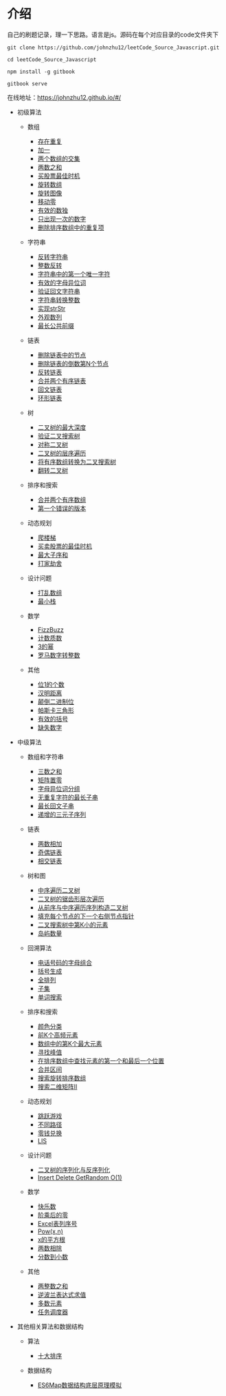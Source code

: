 # 介绍

自己的刷题记录，理一下思路。语言是js。源码在每个对应目录的code文件夹下

```shell
git clone https://github.com/johnzhu12/leetCode_Source_Javascript.git

cd leetCode_Source_Javascript

npm install -g gitbook

gitbook serve
```

在线地址：https://johnzhu12.github.io/#/

+ 初级算法

    * 数组
        * [存在重复](./easy/Array/存在重复.md)
        * [加一](./easy/Array/加一.md)
        * [两个数组的交集](./easy/Array/两个数组的交集.md)
        * [两数之和](./easy/Array/两数之和.md)
        * [买股票最佳时机](./easy/Array/买股票最佳时机.md)
        * [旋转数组](./easy/Array/旋转数组.md)
        * [旋转图像](./easy/Array/旋转图像.md)
        * [移动零](./easy/Array/移动零.md)
        * [有效的数独](./easy/Array/有效的数独.md)
        * [只出现一次的数字](./easy/Array/只出现一次的数字.md)
        * [删除排序数组中的重复项](./easy/Array/删除排序数组中的重复项.md)

    * 字符串
        * [反转字符串](./easy/String/反转字符串.md)
        * [整数反转](./easy/String/整数反转.md)
        * [字符串中的第一个唯一字符](./easy/String/字符串中的第一个唯一字符.md)
        * [有效的字母异位词](./easy/String/有效的字母异位词.md)
        * [验证回文字符串](./easy/String/验证回文字符串.md)
        * [字符串转换整数](./easy/String/字符串转换整数.md)
        * [实现strStr](./easy/String/实现strStr.md)
        * [外观数列](./easy/String/外观数列.md)
        * [最长公共前缀](./easy/String/最长公共前缀.md)

    * 链表
        * [删除链表中的节点](./easy/LinkedList/删除链表中的节点.md)
        * [删除链表的倒数第N个节点](./easy/LinkedList/删除链表的倒数第N个节点.md)
        * [反转链表](./easy/LinkedList/反转链表.md)
        * [合并两个有序链表](./easy/LinkedList/合并两个有序链表.md)
        * [回文链表](./easy/LinkedList/回文链表.md)
        * [环形链表](./easy/LinkedList/环形链表.md)

    * 树
        * [二叉树的最大深度](./easy/Tree/二叉树的最大深度.md)
        * [验证二叉搜索树](./easy/Tree/验证二叉搜索树.md)
        * [对称二叉树](./easy/Tree/对称二叉树.md)
        * [二叉树的层序遍历](./easy/Tree/二叉树的层序遍历.md)
        * [将有序数组转换为二叉搜索树](./easy/Tree/将有序数组转换为二叉搜索树.md)
        * [翻转二叉树](./easy/Tree/翻转二叉树.md)

    * 排序和搜索

        * [合并两个有序数组](./easy/SortSearch/合并两个有序数组.md)
        * [第一个错误的版本](./easy/SortSearch/第一个错误的版本.md)

    * 动态规划

        * [爬楼梯](./easy/DP/爬楼梯.md)
        * [买卖股票的最佳时机](./easy/DP/买卖股票的最佳时机.md)
        * [最大子序和](./easy/DP/最大子序和.md)
        * [打家劫舍](./easy/DP/打家劫舍.md)

    * 设计问题

        * [打乱数组](./easy/Design/打乱数组.md)
        * [最小栈](./easy/Design/最小栈.md)

    *  数学

        * [FizzBuzz](./easy/Math/FizzBuzz.md)
        * [计数质数](./easy/Math/计数质数.md)
        * [3的幂](./easy/Math/3的幂.md)
        * [罗马数字转整数](./easy/Math/罗马数字转整数.md)

    * 其他

        * [位1的个数](./easy/Other/位1的个数.md)
        * [汉明距离](./easy/Other/汉明距离.md)
        * [颠倒二进制位](./easy/Other/颠倒二进制位.md)
        * [帕斯卡三角形](./easy/Other/帕斯卡三角形.md)
        * [有效的括号](./easy/Other/有效的括号.md)
        * [缺失数字](./easy/Other/缺失数字.md)



+ 中级算法

    * 数组和字符串
        * [三数之和](./normal/Array&String/三数之和.md)
        * [矩阵置零](./normal/Array&String/矩阵置零.md)
        * [字母异位词分组](./normal/Array&String/字母异位词分组.md)
        * [无重复字符的最长子串](./normal/Array&String/无重复字符的最长子串.md)
        * [最长回文子串](./normal/Array&String/最长回文子串.md)
        * [递增的三元子序列](./normal/Array&String/递增的三元子序列.md)

    * 链表
        * [两数相加](./normal/LinkedList/两数相加.md)
        * [奇偶链表](./normal/LinkedList/奇偶链表.md)
        * [相交链表](./normal/LinkedList/相交链表.md)

    * 树和图
        * [中序遍历二叉树](./normal/Tree&Graph/中序遍历二叉树.md)
        * [二叉树的锯齿形层次遍历](./normal/Tree&Graph/二叉树的锯齿形层次遍历.md)
        * [从前序与中序遍历序列构造二叉树](./normal/Tree&Graph/从前序与中序遍历序列构造二叉树.md)
        * [填充每个节点的下一个右侧节点指针](./normal/Tree&Graph/填充每个节点的下一个右侧节点指针.md)
        * [二叉搜索树中第K小的元素](./normal/Tree&Graph/二叉搜索树中第K小的元素.md)
        * [岛屿数量](./normal/Tree&Graph/岛屿数量.md)

    * 回溯算法
        * [电话号码的字母组合](./normal/backTracking/电话号码的字母组合.md)
        * [括号生成](./normal/backTracking/括号生成.md)
        * [全排列](./normal/backTracking/全排列.md)
        * [子集](./normal/backTracking/子集.md)
        * [单词搜索](./normal/backTracking/单词搜索.md)

    * 排序和搜索
        * [颜色分类](./normal/sort&search/颜色分类.md)
        * [前K个高频元素](./normal/sort&search/前K个高频元素.md)
        * [数组中的第K个最大元素](./normal/sort&search/数组中的第K个最大元素.md)
        * [寻找峰值](./normal/sort&search/寻找峰值.md)
        * [在排序数组中查找元素的第一个和最后一个位置](./normal/sort&search/在排序数组中查找元素的第一个和最后一个位置.md)
        * [合并区间](./normal/sort&search/合并区间.md)
        * [搜索旋转排序数组](./normal/sort&search/搜索旋转排序数组.md)
        * [搜索二维矩阵II](./normal/sort&search/搜索二维矩阵II.md)

    * 动态规划
        * [跳跃游戏](./normal/DP/跳跃游戏.md)
        * [不同路径](./normal/DP/不同路径.md)
        * [零钱兑换](./normal/DP/零钱兑换.md)
        * [LIS](./normal/DP/LIS.md)

    * 设计问题
        * [二叉树的序列化与反序列化](./normal/design/二叉树的序列化与反序列化.md)
        * [Insert Delete GetRandom O(1)](./normal/design/InsertDeleteGetRandom.md)

    * 数学
        * [快乐数](./normal/math/快乐数.md)
        * [阶乘后的零](./normal/math/阶乘后的零.md)
        * [Excel表列序号](./normal/math/Excel表列序号.md)
        * [Pow(x,n)](./normal/math/Pow(x,n).md)
        * [x的平方根](./normal/math/x的平方根.md)
        * [两数相除](./normal/math/两数相除.md)
        * [分数到小数](./normal/math/分数到小数.md)

    * 其他
        * [两整数之和](./normal/other/两整数之和.md)
        * [逆波兰表达式求值](./normal/other/逆波兰表达式求值.md)
        * [多数元素](./normal/other/多数元素.md)
        * [任务调度器](./normal/other/任务调度器.md)
       
        

+ 其他相关算法和数据结构

    * 算法
        * [十大排序](./basicalgo/sort/sort.md)

    * 数据结构
        * [ES6Map数据结构底层原理模拟](./basicalgo/datastruct/map.md)




